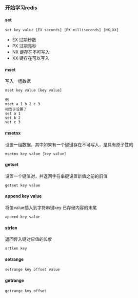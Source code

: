 ### 开始学习redis

#### set
```
set key value [EX seconds] [PX milliseconds] [NX|XX]
```
- EX 过期秒数
- PX 过期亮秒
- NX 键存在不可写入
- XX 键存在可以写入


#### mset
写入一组数据
```
mset key value [key value]

例
mset a 1 b 2 c 3
相当于设置了
set a 1
set b 2
set c 3
```

#### msetnx
设置一组数据，其中如果有一个键键存在不可写入，是具有原子性的
```
msetnx key value [key value]
```

#### getset
设置一个键值对，并返回字符串键设置新值之前的旧值
```
getset key value
```

#### append key value
将值value插入到字符串键key 已存储内容的末尾
```
append key value
```

#### strlen
返回传入键对应值的长度
```
srtlen key
```

#### setrange
```
setrange key offset value
```

#### getrange
```
getrange key offset
```